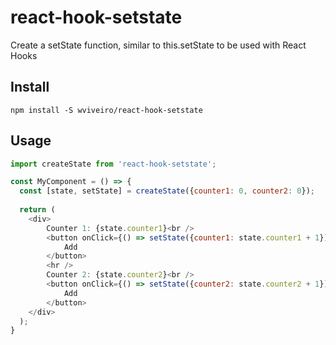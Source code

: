# react-hook-setstate
Create a setState function, similar to this.setState to be used with React Hooks

## Install
```
npm install -S wviveiro/react-hook-setstate
```

## Usage
```javascript
import createState from 'react-hook-setstate';

const MyComponent = () => {
  const [state, setState] = createState({counter1: 0, counter2: 0});
  
  return (
    <div>
        Counter 1: {state.counter1}<br />
        <button onClick={() => setState({counter1: state.counter1 + 1})}> 
            Add
        </button>
        <hr />
        Counter 2: {state.counter2}<br />
        <button onClick={() => setState({counter2: state.counter2 + 1})}> 
            Add
        </button>
    </div>
  );
}
```
